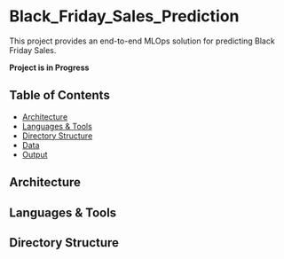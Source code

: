 # Black_Friday_Sales_Prediction
This project provides an end-to-end MLOps solution for predicting Black Friday Sales.

**Project is in Progress**

## Table of Contents
- [Architecture](#architecture)
- [Languages & Tools](#languages--tools)
- [Directory Structure](#directory-structure)
- [Data](#data)
- [Output](#output)

## Architecture

## Languages & Tools

## Directory Structure



